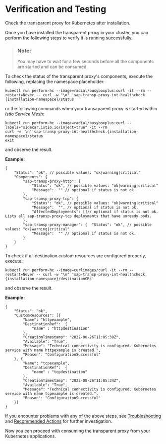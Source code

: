 <!-- loio86dde3ed292443c3adfb0e19c2a12c8d -->

# Verification and Testing

Check the transparent proxy for Kubernetes after installation.

 Once you have installed the transparent proxy in your cluster, you can perform the following steps to verify it is running successfully.

> ### Note:  
> You may have to wait for a few seconds before all the components are started and can be consumed.

To check the status of the transparent proxy's components, execute the following, replacing the namespace placeholder:

```
kubectl run perform-hc --image=radial/busyboxplus:curl -it --rm --restart=Never -- curl -w "\n" 'sap-transp-proxy-int-healthcheck.{installation-namespace}/status'
```

or the following commands when your transaparent proxy is started within *Istio Service Mesh*:

```
kubectl run perform-hc --image=radial/busyboxplus:curl --labels="sidecar.istio.io/inject=true" -it --rm
curl -w '\n' sap-transp-proxy-int-healthcheck.{installation-namespace}/status
exit
```

and observe the result.

**Example:**

```
{
    "Status": "ok", // possible values: "ok|warning|critical"
    "Components": {
        "sap-transp-proxy-http": {
            "Status": "ok", // possible values: "ok|warning|critical"
            "Message":  "" // optional if status is not ok.
        },
        "sap-transp-proxy-tcp": {
            "Status": "ok", // possible values: "ok|warning|critical"            
            "Message":  "", // optional if status is not ok.
            "AffectedDeployments": []// optional if status is not ok. Lists all sap-transp-proxy-tcp deployments that have unready pods.
        },  
        "sap-transp-proxy-manager": {  "Status": "ok", // possible values: "ok|warning|critical"
            "Message":  "" // optional if status is not ok.
        }
    }
}
```

To check if all destination custom resources are configured properly, execute:

```
kubectl run perform-hc --image=curlimages/curl -it --rm --restart=Never -- curl -w "\n" 'sap-transp-proxy-int-healthcheck.{installation-namespace}/destinationCRs'
```

and observe the result.

**Example:**

```
{
    "Status": "ok",
    "CustomResources": [{
        "Name": "httpexample",
        "DestinationRef":  {
            "name" : "httpdestination"
        },
        "CreationTimestamp": "2022-08-26T11:05:30Z",
        "Available": "True",
        "Message": "Technical connectivity is configured. Kubernetes service with name httpexample is created.",
        "Reason": "ConfigurationSuccessful"
    }, {
        "Name": "tcpexample",  
        "DestinationRef":  {
            "name" : "tcpdestination"
        },  
        "CreationTimestamp": "2022-08-26T11:05:34Z",
        "Available": "True",
        "Message": "Technical connectivity is configured. Kubernetes service with name tcpexample is created.",
        "Reason": "ConfigurationSuccessful"  
    }]
}
```

If you encounter problems with any of the above steps, see [Troubleshooting](troubleshooting-fce292a.md) and [Recommended Actions](recommended-actions-20b1a62.md) for further investigation.

Now you can proceed with consuming the transparent proxy from your Kubernetes applications.

 